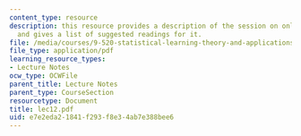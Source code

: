 ```yaml
---
content_type: resource
description: this resource provides a description of the session on online learning
  and gives a list of suggested readings for it.
file: /media/courses/9-520-statistical-learning-theory-and-applications-spring-2006/e7e2eda21841f293f8e34ab7e388bee6_lec12.pdf
file_type: application/pdf
learning_resource_types:
- Lecture Notes
ocw_type: OCWFile
parent_title: Lecture Notes
parent_type: CourseSection
resourcetype: Document
title: lec12.pdf
uid: e7e2eda2-1841-f293-f8e3-4ab7e388bee6
---
```

